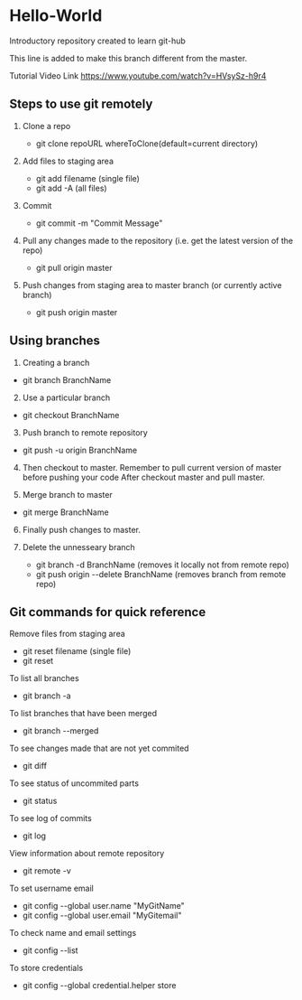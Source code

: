 # Hello-World
Introductory repository created to learn git-hub

This line is added to make this branch different from the master.

Tutorial Video Link https://www.youtube.com/watch?v=HVsySz-h9r4 

## Steps to use git remotely
1. Clone a repo
   * git clone repoURL whereToClone(default=current directory)
  
2. Add files to staging area
   * git add filename      (single file)
   * git add -A            (all files)
  
3. Commit
   *  git commit -m "Commit Message"
 
4. Pull any changes made to the repository (i.e. get the latest version of the repo)
   *  git pull origin master
  
5. Push changes from staging area to master branch (or currently active branch)
   *  git push origin master 

## Using branches 
1.  Creating a branch
   *  git branch BranchName
   
2.  Use a particular branch
   *  git checkout BranchName
  
3.  Push branch to remote repository
   *  git push -u origin BranchName

4. Then checkout to master. Remember to pull current version of master before pushing your code
After checkout master and pull master.

5.  Merge branch to master
   * git merge BranchName

6. Finally push changes to master.

7. Delete the unnesseary branch
   * git branch -d BranchName  (removes it locally not from remote repo)
   * git push origin --delete BranchName (removes branch from remote repo)
   
## Git commands for quick reference
Remove files from staging area
  * git reset filename   (single file)
  * git reset
 
To list all branches
  * git branch -a

To list branches that have been merged
  * git branch --merged
  
To see changes made that are not yet commited
  * git diff
  
To see status of uncommited parts
  * git status

To see log of commits
  * git log

View information about remote repository
  * git remote -v
  
To set username email
 * git config --global user.name "MyGitName"
 * git config --global user.email "MyGitemail"
 
To check name and email settings
 * git config --list
 
To store credentials 
 * git config --global credential.helper store
